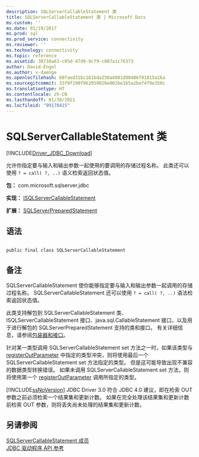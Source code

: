 ```yaml
---
description: SQLServerCallableStatement 类
title: SQLServerCallableStatement 类 | Microsoft Docs
ms.custom: ''
ms.date: 01/19/2017
ms.prod: sql
ms.prod_service: connectivity
ms.reviewer: ''
ms.technology: connectivity
ms.topic: reference
ms.assetid: 30710a63-c05d-47d9-9cf9-c087a1c76373
author: David-Engel
ms.author: v-daenge
ms.openlocfilehash: 60faed31bc161bda250a4981d98406f81815a1ba
ms.sourcegitcommit: 33f0f190f962059826e002be165a2bef4f9e350c
ms.translationtype: HT
ms.contentlocale: zh-CN
ms.lasthandoff: 01/30/2021
ms.locfileid: "99178415"
---
```

# <a name="sqlservercallablestatement-class"></a>SQLServerCallableStatement 类
[!INCLUDE[Driver_JDBC_Download](../../../includes/driver_jdbc_download.md)]

  允许你指定要与输入和输出参数一起使用的要调用的存储过程名称。 此类还可以使用 `? = call( ?, ..)` 语义检索返回状态值。  
  
 **包：** com.microsoft.sqlserver.jdbc  
  
 **实现：** [ISQLServerCallableStatement](../../../connect/jdbc/reference/sqlservercallablestatement-class.md)  
  
 **扩展：** [SQLServerPreparedStatement](../../../connect/jdbc/reference/sqlserverpreparedstatement-class.md)  
  
## <a name="syntax"></a>语法  
  
```  
  
public final class SQLServerCallableStatement  
```  
  
## <a name="remarks"></a>备注  
 SQLServerCallableStatement 使你能够指定要与输入和输出参数一起调用的存储过程名称。 SQLServerCallableStatement 还可以使用 `? = call( ?, ..)` 语法检索返回状态值。  
  
 此类支持解包到 SQLServerCallableStatement 类、ISQLServerCallableStatement 接口、java.sql.CallableStatement 接口，以及用于进行解包的 SQLServerPreparedStatement 支持的类和接口。 有关详细信息，请参阅[包装器和接口](../../../connect/jdbc/wrappers-and-interfaces.md)。  
  
 针对某一类型调用 SQLServerCallableStatement set 方法之一时，如果该类型与 [registerOutParameter](../../../connect/jdbc/reference/registeroutparameter-method-sqlservercallablestatement.md) 中指定的类型冲突，则将使用最后一个 SQLServerCallableStatement set 方法指定的类型。 但是这可能导致出现不兼容的数据类型转换错误。 如果未调用 SQLServerCallableStatement set 方法，则将使用第一个 [registerOutParameter](../../../connect/jdbc/reference/registeroutparameter-method-sqlservercallablestatement.md) 调用所指定的类型。  
  
 [!INCLUDE[ssNoVersion](../../../includes/ssnoversion-md.md)] JDBC Driver 3.0 符合 JDBC 4.0 建议，即在检索 OUT 参数之前必须检索一个结果集和更新计数。 如果在完全处理该结果集和更新计数前检索 OUT 参数，则将丢失尚未处理的结果集和更新计数。  
  
## <a name="see-also"></a>另请参阅  
 [SQLServerCallableStatement 成员](../../../connect/jdbc/reference/sqlservercallablestatement-members.md)   
 [JDBC 驱动程序 API 参考](../../../connect/jdbc/reference/jdbc-driver-api-reference.md)  
  
  
